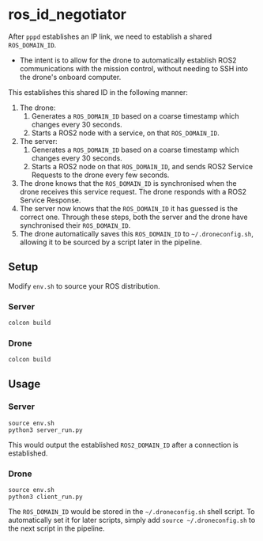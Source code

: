 # ros_id_negotiator

After `pppd` establishes an IP link, we need to establish a shared `ROS_DOMAIN_ID`. 
- The intent is to allow for the drone to automatically establish ROS2 communications with the mission control, without needing to SSH into the drone's onboard computer.

This establishes this shared ID in the following manner:
1. The drone:
    1. Generates a `ROS_DOMAIN_ID` based on a coarse timestamp which changes every 30 seconds.
    2. Starts a ROS2 node with a service, on that `ROS_DOMAIN_ID`.
2. The server:
    1. Generates a `ROS_DOMAIN_ID` based on a coarse timestamp which changes every 30 seconds.
    2. Starts a ROS2 node on that `ROS_DOMAIN_ID`, and sends ROS2 Service Requests to the drone every few seconds.
3. The drone knows that the `ROS_DOMAIN_ID` is synchronised when the drone receives this service request. The drone responds with a ROS2 Service Response.
4. The server now knows that the `ROS_DOMAIN_ID` it has guessed is the correct one. Through these steps, both the server and the drone have synchronised their `ROS_DOMAIN_ID`.
5. The drone automatically saves this `ROS_DOMAIN_ID` to `~/.droneconfig.sh`, allowing it to be sourced by a script later in the pipeline.

## Setup
Modify `env.sh` to source your ROS distribution.

### Server
```bash
colcon build
```

### Drone
```bash
colcon build
```

## Usage
### Server
```
source env.sh
python3 server_run.py
```

This would output the established `ROS2_DOMAIN_ID` after a connection is established.

### Drone
```
source env.sh
python3 client_run.py
```

The `ROS_DOMAIN_ID` would be stored in the `~/.droneconfig.sh` shell script. To automatically set it for later scripts, simply add `source ~/.droneconfig.sh` to the next script in the pipeline.